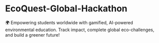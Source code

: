 # EcoQuest-Global-Hackathon
🌍 Empowering students worldwide with gamified, AI-powered environmental education. Track impact, complete global eco-challenges, and build a greener future!

